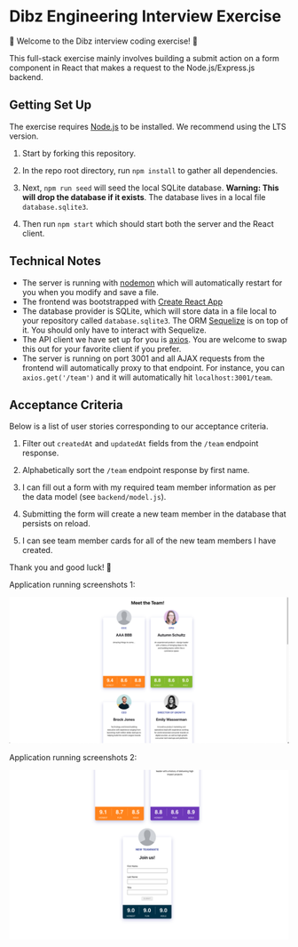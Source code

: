 # Dibz Engineering Interview Exercise

💫 Welcome to the Dibz interview coding exercise! 🎉

This full-stack exercise mainly involves building a submit action on a form component in React that makes a request to the Node.js/Express.js backend.

## Getting Set Up

The exercise requires [Node.js](https://nodejs.org/en/) to be installed. We recommend using the LTS version.

1. Start by forking this repository.

1. In the repo root directory, run `npm install` to gather all dependencies.

1. Next, `npm run seed` will seed the local SQLite database. **Warning: This will drop the database if it exists**. The database lives in a local file `database.sqlite3`.

1. Then run `npm start` which should start both the server and the React client.

## Technical Notes

- The server is running with [nodemon](https://nodemon.io/) which will automatically restart for you when you modify and save a file.
- The frontend was bootstrapped with [Create React App](https://facebook.github.io/create-react-app/docs/getting-started)
- The database provider is SQLite, which will store data in a file local to your repository called `database.sqlite3`. The ORM [Sequelize](http://docs.sequelizejs.com/) is on top of it. You should only have to interact with Sequelize.
- The API client we have set up for you is [axios](https://github.com/axios/axios). You are welcome to swap this out for your favorite client if you prefer.
- The server is running on port 3001 and all AJAX requests from the frontend will automatically proxy to that endpoint. For instance, you can `axios.get('/team')` and it will automatically hit `localhost:3001/team`.

## Acceptance Criteria

Below is a list of user stories corresponding to our acceptance criteria.

1. Filter out `createdAt` and `updatedAt` fields from the `/team` endpoint response.

1. Alphabetically sort the `/team` endpoint response by first name.

1. I can fill out a form with my required team member information as per the data model (see `backend/model.js`).

1. Submitting the form will create a new team member in the database that persists on reload.

1. I can see team member cards for all of the new team members I have created.

Thank you and good luck! 🙏

Application running screenshots 1: 

![alt text](./Screen%20Shot%202022-05-02%20at%2010.49.12%20PM.png)

Application running screenshots 2: 

![alt text](./Screen%20Shot%202022-05-02%20at%2010.49.25%20PM.png)